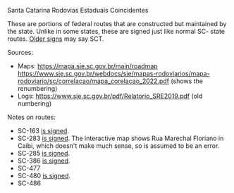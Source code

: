 Santa Catarina Rodovias Estaduais Coincidentes

These are portions of federal routes that are constructed but maintained by the state. Unlike in some states, these are signed just like normal SC- state routes. [Older signs](https://www.google.com/maps/@-27.2168925,-52.0466143,3a,30y,35.57h,107.81t/data=!3m7!1e1!3m5!1sTv-8Hr34KGu9T1knPTKx3g!2e0!5s20140301T000000!7i13312!8i6656?entry=ttu) may say SCT.

Sources:
* Maps: https://mapa.sie.sc.gov.br/main/roadmap https://www.sie.sc.gov.br/webdocs/sie/mapas-rodoviarios/mapa-rodoviario/sc/correlacao/mapa_corelacao_2022.pdf (shows the renumbering)
* Logs: https://www.sie.sc.gov.br/pdf/Relatorio_SRE2019.pdf (old numbering)

Notes on routes:
* SC-163 [is signed](https://www.google.com/maps/@-27.0497884,-53.6221373,3a,15y,93.97h,85.92t/data=!3m6!1e1!3m4!1shKvIFdJkYEOA_B3_6gLt8g!2e0!7i16384!8i8192?entry=ttu).
* SC-283 [is signed](https://www.google.com/maps/@-27.1676115,-53.7032129,3a,43.3y,62.9h,120.57t/data=!3m6!1e1!3m4!1sceSK4f1SAe7s3XCGAUHoXA!2e0!7i16384!8i8192?entry=ttu). The interactive map shows Rua Marechal Floriano in Caibi, which doesn't make much sense, so is assumed to be an error.
* SC-285 [is signed](https://www.google.com/maps/@-29.0255533,-49.6019777,3a,15y,341.87h,85.54t/data=!3m6!1e1!3m4!1sgf5oU-FFaZBVevDBOmfxFA!2e0!7i16384!8i8192?entry=ttu).
* SC-386 [is signed](https://www.google.com/maps/@-27.0095073,-53.5333041,3a,15y,148.21h,81.11t/data=!3m6!1e1!3m4!1sDH3IS30tSHnlV-lwExm5TA!2e0!7i16384!8i8192?entry=ttu).
* SC-477 
* SC-480 [is signed](https://www.google.com/maps/@-27.1387166,-52.6168133,3a,18.7y,252.38h,85.91t/data=!3m6!1e1!3m4!1skP0e1qBb5qFN2RsQZ5twBg!2e0!7i16384!8i8192?entry=ttu).
* SC-486 
